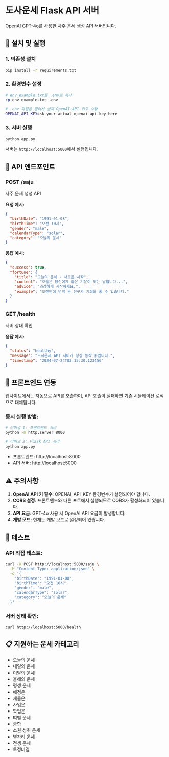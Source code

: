 # 도사운세 Flask API 서버

OpenAI GPT-4o를 사용한 사주 운세 생성 API 서버입니다.

## 🚀 설치 및 실행

### 1. 의존성 설치
```bash
pip install -r requirements.txt
```

### 2. 환경변수 설정
```bash
# env_example.txt를 .env로 복사
cp env_example.txt .env

# .env 파일을 열어서 실제 OpenAI API 키로 수정
OPENAI_API_KEY=sk-your-actual-openai-api-key-here
```

### 3. 서버 실행
```bash
python app.py
```

서버는 `http://localhost:5000`에서 실행됩니다.

## 📡 API 엔드포인트

### POST /saju
사주 운세 생성 API

**요청 예시:**
```json
{
  "birthDate": "1991-01-08",
  "birthTime": "오전 10시", 
  "gender": "male",
  "calendarType": "solar",
  "category": "오늘의 운세"
}
```

**응답 예시:**
```json
{
  "success": true,
  "fortune": {
    "title": "오늘의 운세 - 새로운 시작",
    "content": "오늘은 당신에게 좋은 기운이 도는 날입니다...",
    "advice": "과감하게 시작하세요.",
    "example": "오랜만에 연락 온 친구가 기회를 줄 수 있습니다."
  }
}
```

### GET /health
서버 상태 확인

**응답 예시:**
```json
{
  "status": "healthy",
  "message": "도사운세 API 서버가 정상 동작 중입니다.",
  "timestamp": "2024-07-24T03:15:30.123456"
}
```

## 🔧 프론트엔드 연동

웹사이트에서는 자동으로 API를 호출하며, API 호출이 실패하면 기존 시뮬레이션 로직으로 대체됩니다.

### 동시 실행 방법:
```bash
# 터미널 1: 프론트엔드 서버
python -m http.server 8000

# 터미널 2: Flask API 서버  
python app.py
```

- 프론트엔드: http://localhost:8000
- API 서버: http://localhost:5000

## ⚠️ 주의사항

1. **OpenAI API 키 필수**: OPENAI_API_KEY 환경변수가 설정되어야 합니다.
2. **CORS 설정**: 프론트엔드와 다른 포트에서 실행되므로 CORS가 활성화되어 있습니다.
3. **API 요금**: GPT-4o 사용 시 OpenAI API 요금이 발생합니다.
4. **개발 모드**: 현재는 개발 모드로 설정되어 있습니다.

## 🧪 테스트

### API 직접 테스트:
```bash
curl -X POST http://localhost:5000/saju \
  -H "Content-Type: application/json" \
  -d '{
    "birthDate": "1991-01-08",
    "birthTime": "오전 10시",
    "gender": "male", 
    "calendarType": "solar",
    "category": "오늘의 운세"
  }'
```

### 서버 상태 확인:
```bash
curl http://localhost:5000/health
```

## 📋 지원하는 운세 카테고리

- 오늘의 운세
- 내일의 운세  
- 이달의 운세
- 올해의 운세
- 평생 운세
- 애정운
- 재물운
- 사업운
- 학업운
- 띠별 운세
- 궁합
- 소원 성취 운세
- 별자리 운세
- 전생 운세
- 토정비결 